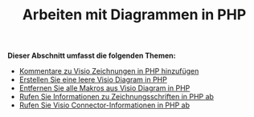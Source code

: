 ﻿---
title: Arbeiten mit Diagrammen in PHP
type: docs
weight: 30
url: /de/java/working-with-diagrams-in-php/
---
**Dieser Abschnitt umfasst die folgenden Themen:**

- [Kommentare zu Visio Zeichnungen in PHP hinzufügen](/diagram/de/java/add-comments-to-visio-drawings-in-php/)
- [Erstellen Sie eine leere Visio Diagram in PHP](/diagram/de/java/create-an-empty-visio-diagram-in-php/)
- [Entfernen Sie alle Makros aus Visio Diagram in PHP](/diagram/de/java/remove-all-macros-from-the-visio-diagram-in-php/)
- [Rufen Sie Informationen zu Zeichnungsschriften in PHP ab](/diagram/de/java/retrieve-drawing-font-information-in-php/)
- [Rufen Sie Visio Connector-Informationen in PHP ab](/diagram/de/java/retrieve-visio-connectors-information-in-php/)
